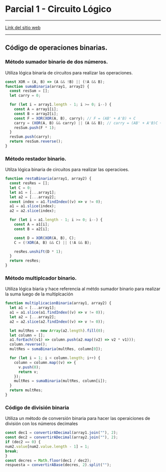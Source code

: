# Parcial 1 - Circuito Lógico
---

[Link del sitio web](https://sistemas-numericos.netlify.app/)

---

## Código de operaciones binarias.
### Método sumador binario de dos números.
Utiliza lógica binaria de circuitos para realizar las operaciones.
```js
const XOR = (A, B) => (A && !B) || (!A && B);
function sumaBinaria(array1, array2) {
  const resSum = [];
  let carry = 0;

  for (let i = array1.length - 1; i >= 0; i--) {
    const A = array1[i];
    const B = array2[i];
    const F = XOR(XOR(A, B), carry); // F = (AB' + A'B) + C
    carry = (XOR(A, B) && carry) || (A && B); // carry = (AB' + A'B)C + AB
    resSum.push(F * 1);
  }
  resSum.push(carry);
  return resSum.reverse();
}
```

### Método restador binario.
Utilza lógica binaria de circuitos para realizar las operacioes.
```js
function restaBinaria(array1, array2) {
  const resRes = [];
  let C = 0;
  let a1 = [...array1];
  let a2 = [...array2];
  const index = a1.findIndex((v) => v != 0);
  a1 = a1.slice(index);
  a2 = a2.slice(index);

  for (let i = a1.length - 1; i >= 0; i--) {
    const A = a1[i];
    const B = a2[i];

    const D = XOR(XOR(A, B), C);
    C = (!XOR(A, B) && C) || (!A && B);

    resRes.unshift(D * 1);
  }
  return resRes;
}
```

### Método multiplcador binario.
Utiliza lógica biaria y hace referencia al métdo sumador binario para realizar la suma luego de la multiplcación
```js
function multiplicacionBinaria(array1, array2) {
  let a1 = [...array1];
  a1 = a1.slice(a1.findIndex((v) => v != 0));
  let a2 = [...array2];
  a2 = a2.slice(a2.findIndex((v) => v != 0));

  let multRes = new Array(a2.length).fill(0);
  let column = [];
  a1.forEach((v1) => column.push(a2.map((v2) => v2 * v1)));
  column.reverse();
  multRes = sumaBinaria(multRes, column[0]);

  for (let i = 1; i < column.length; i++) {
    column = column.map((v) => {
      v.push(0);
      return v;
    });
    multRes = sumaBinaria(multRes, column[i]);
  }
  return multRes;
}
```

### Código de división binaria
Utiliza un método de conversión binaria para hacer las operaiciones de división con los números decimales
```js
const dec1 = convertirADecimal(array1.join(""), 2);
const dec2 = convertirADecimal(array2.join(""), 2);
if (dec2 == 0) {
num2.value[num2.value.length - 1] = 1;
break;
}
const decres = Math.floor(dec1 / dec2);
respuesta = convertirABase(decres, 2).split("");
```